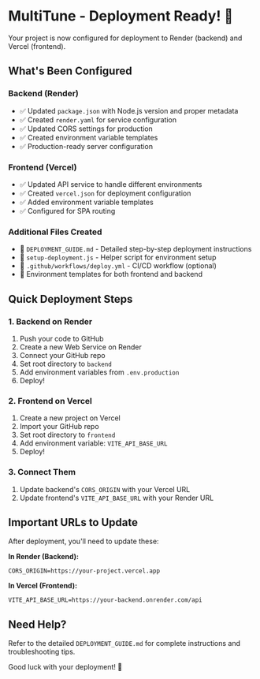 # MultiTune - Deployment Ready! 🚀

Your project is now configured for deployment to Render (backend) and Vercel (frontend).

## What's Been Configured

### Backend (Render)
- ✅ Updated `package.json` with Node.js version and proper metadata
- ✅ Created `render.yaml` for service configuration
- ✅ Updated CORS settings for production
- ✅ Created environment variable templates
- ✅ Production-ready server configuration

### Frontend (Vercel)
- ✅ Updated API service to handle different environments
- ✅ Created `vercel.json` for deployment configuration
- ✅ Added environment variable templates
- ✅ Configured for SPA routing

### Additional Files Created
- 📄 `DEPLOYMENT_GUIDE.md` - Detailed step-by-step deployment instructions
- 📄 `setup-deployment.js` - Helper script for environment setup
- 📄 `.github/workflows/deploy.yml` - CI/CD workflow (optional)
- 📄 Environment templates for both frontend and backend

## Quick Deployment Steps

### 1. Backend on Render
1. Push your code to GitHub
2. Create a new Web Service on Render
3. Connect your GitHub repo
4. Set root directory to `backend`
5. Add environment variables from `.env.production`
6. Deploy!

### 2. Frontend on Vercel
1. Create a new project on Vercel
2. Import your GitHub repo
3. Set root directory to `frontend`
4. Add environment variable: `VITE_API_BASE_URL`
5. Deploy!

### 3. Connect Them
1. Update backend's `CORS_ORIGIN` with your Vercel URL
2. Update frontend's `VITE_API_BASE_URL` with your Render URL

## Important URLs to Update

After deployment, you'll need to update these:

**In Render (Backend):**
```
CORS_ORIGIN=https://your-project.vercel.app
```

**In Vercel (Frontend):**
```
VITE_API_BASE_URL=https://your-backend.onrender.com/api
```

## Need Help?

Refer to the detailed `DEPLOYMENT_GUIDE.md` for complete instructions and troubleshooting tips.

Good luck with your deployment! 🎵
